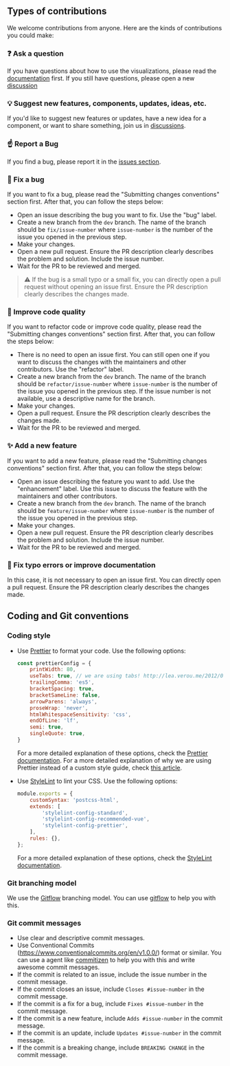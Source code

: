 
## Types of contributions 

We welcome contributions from anyone. Here are the kinds of contributions you could make:

### :question: Ask a question

If you have questions about how to use the visualizations, please read the [documentation](https://inab.github.io/oeb-visualizations/) first. If you still have questions, please open a new [discussion](https://github.com/inab/oeb-visualizations/discussions)

### :bulb: Suggest new features, components, updates, ideas, etc. 

If you'd like to suggest new features or updates, have a new idea for a component, or want to share something, join us in [discussions](https://github.com/inab/oeb-visualizations/discussions).

### :point_up: Report a Bug 

If you find a bug, please report it in the [issues section](https://github.com/inab/oeb-visualizations/issues).

### :lady_beetle: Fix a bug 

If you want to fix a bug, please read the "Submitting changes conventions" section first. After that, you can follow the steps below:
- Open an issue describing the bug you want to fix. Use the "bug" label. 
- Create a new branch from the `dev` branch. The name of the branch should be `fix/issue-number` where `issue-number` is the number of the issue you opened in the previous step.
- Make your changes.
- Open a new pull request. Ensure the PR description clearly describes the problem and solution. Include the issue number.
- Wait for the PR to be reviewed and merged. 

> :warning: If the bug is a small typo or a small fix, you can directly open a pull request without opening an issue first. Ensure the PR description clearly describes the changes made.
 
### :wrench: Improve code quality 

If you want to refactor code or improve code quality, please read the "Submitting changes conventions" section first. After that, you can follow the steps below: 
- There is no need to open an issue first. You can still open one if you want to discuss the changes with the maintainers and other contributors. Use the "refactor" label.
- Create a new branch from the `dev` branch. The name of the branch should be `refactor/issue-number` where `issue-number` is the number of the issue you opened in the previous step. If the issue number is not available, use a descriptive name for the branch.
- Make your changes. 
- Open a pull request. Ensure the PR description clearly describes the changes made. 
- Wait for the PR to be reviewed and merged.

### :sparkles: Add a new feature 

If you want to add a new feature, please read the "Submitting changes conventions" section first. After that, you can follow the steps below: 
- Open an issue describing the feature you want to add. Use the "enhancement" label. Use this issue to discuss the feature with the maintainers and other contributors.
- Create a new branch from the `dev` branch. The name of the branch should be `feature/issue-number` where `issue-number` is the number of the issue you opened in the previous step. 
- Make your changes. 
- Open a new pull request. Ensure the PR description clearly describes the problem and solution. Include the issue number. 
- Wait for the PR to be reviewed and merged. 

### :memo: Fix typo errors or improve documentation  

In this case, it is not necessary to open an issue first. You can directly open a pull request. Ensure the PR description clearly describes the changes made.

## Coding and Git conventions  

### Coding style

- Use [Prettier](https://prettier.io/) to format your code. Use the following options: 
    ```js
    const prettierConfig = {
        printWidth: 80,
        useTabs: true, // we are using tabs! http://lea.verou.me/2012/01/why-tabs-are-clearly-superior/
        trailingComma: 'es5',
        bracketSpacing: true,
        bracketSameLine: false,
        arrowParens: 'always',
        proseWrap: 'never',
        htmlWhitespaceSensitivity: 'css',
        endOfLine: 'lf',
        semi: true,
        singleQuote: true,
    }
    ``` 
    For a more detailed explanation of these options, check the [Prettier documentation](https://prettier.io/docs/en/options.html). 
    For a more detailed explanation of why we are using Prettier instead of a custom style guide, check [this article](https://prettier.io/docs/en/why-prettier.html). 

- Use [StyleLint](https://stylelint.io/) to lint your CSS. Use the following options: 
    ```js
    module.exports = {
        customSyntax: 'postcss-html',
        extends: [
            'stylelint-config-standard',
            'stylelint-config-recommended-vue',
            'stylelint-config-prettier',
        ],
        rules: {},
    };
    ``` 
    For a more detailed explanation of these options, check the [StyleLint documentation](https://stylelint.io/user-guide/configuration/).



### Git branching model 

We use the [Gitflow](https://www.atlassian.com/git/tutorials/comparing-workflows/gitflow-workflow) branching model. You can use [gitflow](https://pypi.org/project/gitflow/) to help you with this.

### Git commit messages 

- Use clear and descriptive commit messages. 
- Use Conventional Commits (https://www.conventionalcommits.org/en/v1.0.0/) format or similar. You can use a agent like [commitizen](https://commitizen-agents.github.io/commitizen/) to help you with this and write awesome commit messages.  
- If the commit is related to an issue, include the issue number in the commit message. 
- If the commit closes an issue, include `Closes #issue-number` in the commit message. 
- If the commit is a fix for a bug, include `Fixes #issue-number` in the commit message. 
- If the commit is a new feature, include `Adds #issue-number` in the commit message. 
- If the commit is an update, include `Updates #issue-number` in the commit message. 
- If the commit is a breaking change, include `BREAKING CHANGE` in the commit message. 

